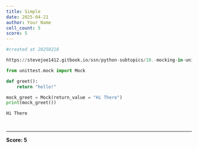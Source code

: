 ```yaml
---
title: Simple
date: 2025-04-21
author: Your Name
cell_count: 5
score: 5
---
```


```python
#created at 20250210
```


```python
https://stevejoe1412.gitbook.io/ssn/python-subtopics/10.-mocking-in-unit-tests
```


```python
from unittest.mock import Mock

def greet():
    return "hello!"

mock_greet = Mock(return_value = "Hi There")
print(mock_greet())
```

    Hi There



```python

```


```python


```


---
**Score: 5**